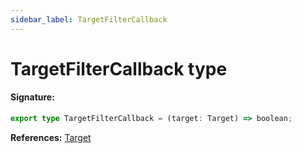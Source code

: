 ```yaml
---
sidebar_label: TargetFilterCallback
---
```


# TargetFilterCallback type

#### Signature:

```typescript
export type TargetFilterCallback = (target: Target) => boolean;
```

**References:** [Target](./puppeteer.target.md)
